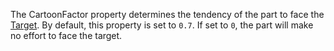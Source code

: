 The CartoonFactor property determines the tendency of the part to face the
[Target](https://create.roblox.com/docs/reference/engine/classes/RocketPropulsion#Target). By default, this property is set to
`0.7`. If set to `0`, the part will make no effort to face the target.